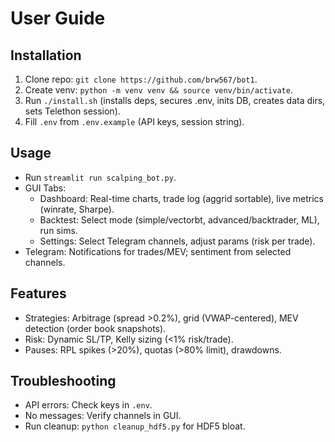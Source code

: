 # User Guide

## Installation
1. Clone repo: `git clone https://github.com/brw567/bot1`.
2. Create venv: `python -m venv venv && source venv/bin/activate`.
3. Run `./install.sh` (installs deps, secures .env, inits DB, creates data dirs, sets Telethon session).
4. Fill `.env` from `.env.example` (API keys, session string).

## Usage
- Run `streamlit run scalping_bot.py`.
- GUI Tabs:
  - Dashboard: Real-time charts, trade log (aggrid sortable), live metrics (winrate, Sharpe).
  - Backtest: Select mode (simple/vectorbt, advanced/backtrader, ML), run sims.
  - Settings: Select Telegram channels, adjust params (risk per trade).
- Telegram: Notifications for trades/MEV; sentiment from selected channels.

## Features
- Strategies: Arbitrage (spread >0.2%), grid (VWAP-centered), MEV detection (order book snapshots).
- Risk: Dynamic SL/TP, Kelly sizing (<1% risk/trade).
- Pauses: RPL spikes (>20%), quotas (>80% limit), drawdowns.

## Troubleshooting
- API errors: Check keys in `.env`.
- No messages: Verify channels in GUI.
- Run cleanup: `python cleanup_hdf5.py` for HDF5 bloat.